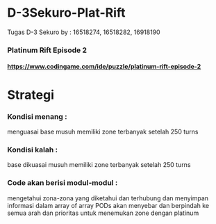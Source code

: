 # D-3Sekuro-Plat-Rift
Tugas D-3 Sekuro by : 16518274, 16518282, 16918190

### Platinum Rift Episode 2
#### https://www.codingame.com/ide/puzzle/platinum-rift-episode-2

# Strategi
### Kondisi menang :
menguasai base musuh
memiliki zone terbanyak setelah 250 turns

### Kondisi kalah :
base dikuasai musuh
memiliki zone terbanyak setelah 250 turns

### Code akan berisi modul-modul :
mengetahui zona-zona yang diketahui dan terhubung dan menyimpan informasi dalam array of array
PODs akan menyebar dan berpindah ke semua arah dan prioritas untuk menemukan zone dengan platinum
